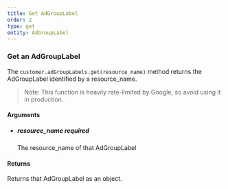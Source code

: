 ```yaml
---
title: Get AdGroupLabel 
order: 2
type: get
entity: AdGroupLabel 
---
```


### Get an AdGroupLabel 

The `customer.adGroupLabels.get(resource_name)` method returns the AdGroupLabel identified by a resource_name. 

> Note: This function is heavily rate-limited by Google, so avoid using it in production.


#### Arguments

- ##### resource_name *required*
    The resource_name of that AdGroupLabel


#### Returns

Returns that AdGroupLabel as an object.
